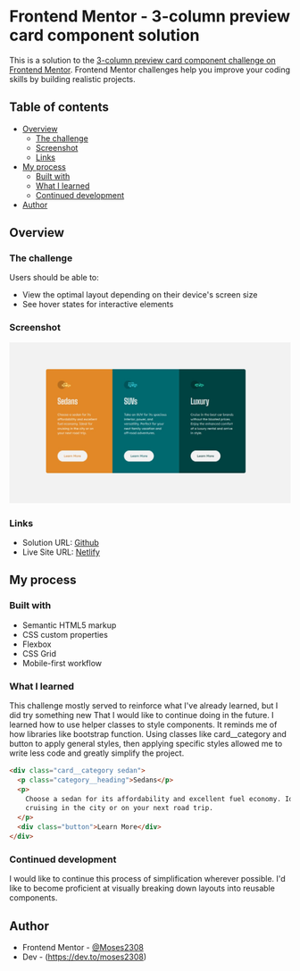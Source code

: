 # Frontend Mentor - 3-column preview card component solution

This is a solution to the [3-column preview card component challenge on Frontend Mentor](https://www.frontendmentor.io/challenges/3column-preview-card-component-pH92eAR2-). Frontend Mentor challenges help you improve your coding skills by building realistic projects.

## Table of contents

- [Overview](#overview)
  - [The challenge](#the-challenge)
  - [Screenshot](#screenshot)
  - [Links](#links)
- [My process](#my-process)
  - [Built with](#built-with)
  - [What I learned](#what-i-learned)
  - [Continued development](#continued-development)
- [Author](#author)

## Overview

### The challenge

Users should be able to:

- View the optimal layout depending on their device's screen size
- See hover states for interactive elements

### Screenshot

![](images/screenshot.jpg)

### Links

- Solution URL: [Github](https://github.com/Moses2308/3-column-card)
- Live Site URL: [Netlify](https://superlative-sorbet-810e27.netlify.app/)

## My process

### Built with

- Semantic HTML5 markup
- CSS custom properties
- Flexbox
- CSS Grid
- Mobile-first workflow

### What I learned

This challenge mostly served to reinforce what I've already learned, but I did try something new That I would like to continue doing in the future.
I learned how to use helper classes to style components. It reminds me of how libraries like bootstrap function. Using classes like card\_\_category and button to apply general styles, then
applying specific styles allowed me to write less code and greatly simplify the project.

```html
<div class="card__category sedan">
  <p class="category__heading">Sedans</p>
  <p>
    Choose a sedan for its affordability and excellent fuel economy. Ideal for
    cruising in the city or on your next road trip.
  </p>
  <div class="button">Learn More</div>
</div>
```

### Continued development

I would like to continue this process of simplification wherever possible. I'd like to become proficient at visually breaking down layouts into reusable components.

## Author

- Frontend Mentor - [@Moses2308](https://www.frontendmentor.io/profile/Moses2308)
- Dev - (https://dev.to/moses2308)
